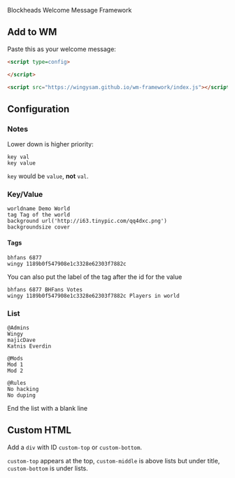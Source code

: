 Blockheads Welcome Message Framework

## Add to WM
Paste this as your welcome message:
```html
<script type=config>

</script>

<script src="https://wingysam.github.io/wm-framework/index.js"></script>
```

## Configuration
### Notes
Lower down is higher priority:
```
key val
key value
```
`key` would be `value`, **not** `val`.

### Key/Value
```
worldname Demo World
tag Tag of the world
background url('http://i63.tinypic.com/qq4dxc.png')
backgroundsize cover
```
#### Tags
```
bhfans 6877
wingy 1189b0f547908e1c3328e62303f7882c
```
You can also put the label of the tag after the id for the value
```
bhfans 6877 BHFans Votes
wingy 1189b0f547908e1c3328e62303f7882c Players in world
```

### List
```
@Admins
Wingy
majicDave
Katnis Everdin

@Mods
Mod 1
Mod 2

@Rules
No hacking
No duping
```
End the list with a blank line

## Custom HTML
Add a `div` with ID `custom-top` or `custom-bottom`.

`custom-top` appears at the top, `custom-middle` is above lists but under title, `custom-bottom` is under lists.